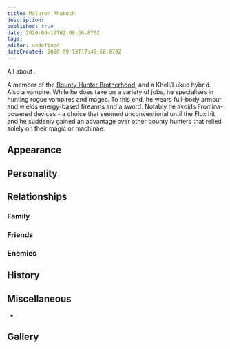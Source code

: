 ```yaml
---
title: Maluron Rhakoch
description: 
published: true
date: 2020-09-19T02:08:06.873Z
tags: 
editor: undefined
dateCreated: 2020-09-13T17:49:58.873Z
---
```


All about .

A member of the [Bounty Hunter Brotherhood](/Bounty_Hunter_Brotherhood "wikilink"), and a Khell/Lukuo hybrid. Also a vampire. While he does take on a variety of jobs, he specialises in hunting rogue vampires and mages. To this end, he wears full-body armour and wields energy-based firearms and a sword. Notably he avoids Fromina-powered devices - a choice that seemed unconventional until the Flux hit, and he suddenly gained an advantage over other bounty hunters that relied solely on their magic or machinae.

Appearance
----------

Personality
-----------

Relationships
-------------

### Family

### Friends

### Enemies

History
-------

Miscellaneous
-------------

-

Gallery
-------